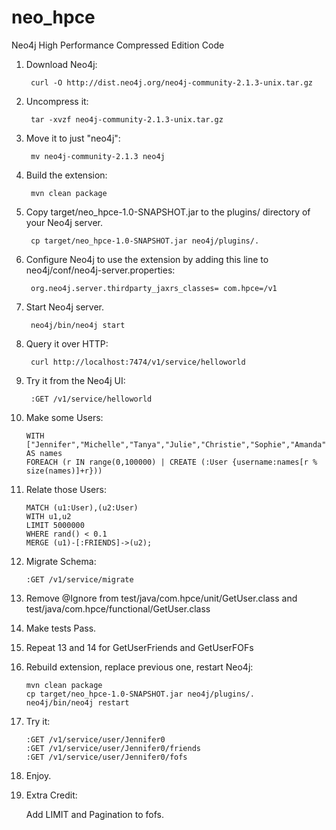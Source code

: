 neo_hpce
========

Neo4j High Performance Compressed Edition Code

1. Download Neo4j:

        curl -O http://dist.neo4j.org/neo4j-community-2.1.3-unix.tar.gz

2. Uncompress it:


        tar -xvzf neo4j-community-2.1.3-unix.tar.gz
        
3. Move it to just "neo4j":
        
        mv neo4j-community-2.1.3 neo4j
        
4. Build the extension:

        mvn clean package

5. Copy target/neo_hpce-1.0-SNAPSHOT.jar to the plugins/ directory of your Neo4j server.

        cp target/neo_hpce-1.0-SNAPSHOT.jar neo4j/plugins/.

6. Configure Neo4j to use the extension by adding this line to neo4j/conf/neo4j-server.properties:

        org.neo4j.server.thirdparty_jaxrs_classes= com.hpce=/v1

7. Start Neo4j server.

        neo4j/bin/neo4j start

8. Query it over HTTP:

        curl http://localhost:7474/v1/service/helloworld

9. Try it from the Neo4j UI:

        :GET /v1/service/helloworld
        
        
10. Make some Users:
        
        WITH ["Jennifer","Michelle","Tanya","Julie","Christie","Sophie","Amanda","Khloe","Sarah","Kaylee"] AS names 
        FOREACH (r IN range(0,100000) | CREATE (:User {username:names[r % size(names)]+r}))
        
11. Relate those Users:
        
        MATCH (u1:User),(u2:User)
        WITH u1,u2
        LIMIT 5000000
        WHERE rand() < 0.1
        MERGE (u1)-[:FRIENDS]->(u2);        

12. Migrate Schema:
        
        :GET /v1/service/migrate        
        
13. Remove @Ignore from test/java/com.hpce/unit/GetUser.class and test/java/com.hpce/functional/GetUser.class       

14. Make tests Pass.

15. Repeat 13 and 14 for GetUserFriends and GetUserFOFs

16. Rebuild extension, replace previous one, restart Neo4j:

        mvn clean package
        cp target/neo_hpce-1.0-SNAPSHOT.jar neo4j/plugins/.
        neo4j/bin/neo4j restart

17. Try it:
        
        :GET /v1/service/user/Jennifer0
        :GET /v1/service/user/Jennifer0/friends
        :GET /v1/service/user/Jennifer0/fofs
        
18. Enjoy.        

19. Extra Credit:

    Add LIMIT and Pagination to fofs.